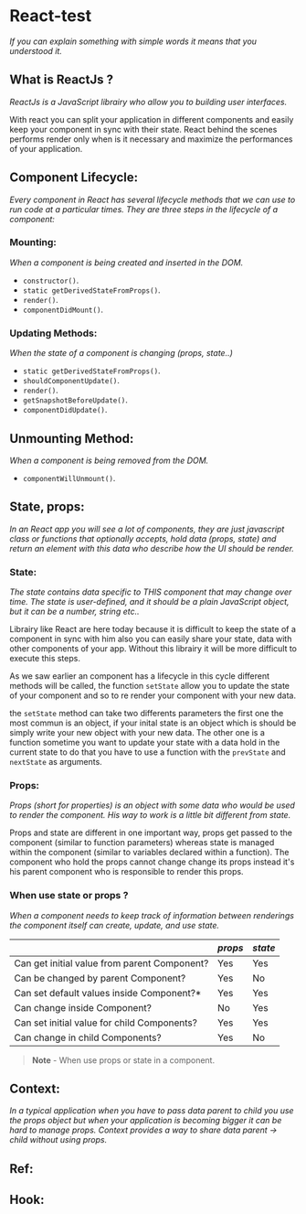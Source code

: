 # React-test
*If you can explain something with simple words it means that you understood it.*

## What is ReactJs ?
*ReactJs is a JavaScript librairy who allow you to building user interfaces.*

With react you can split your application in different components and easily keep your component in sync with their state. React behind the scenes performs render only when is it necessary and maximize the performances of your application.

## Component Lifecycle:
*Every component in React has several lifecycle methods that we can use to run code at a particular times. They are three steps in the lifecycle of a component:*

### Mounting:
*When a component is being created and inserted in the DOM.*
* `constructor()`.
* `static getDerivedStateFromProps()`.
* `render()`.
* `componentDidMount()`.

### Updating Methods:
*When the state of a component is changing (props, state..)*
* `static getDerivedStateFromProps()`.
* `shouldComponentUpdate()`.
* `render()`.
* `getSnapshotBeforeUpdate()`.
* `componentDidUpdate()`.

## Unmounting Method:
*When a component is being removed from the DOM.*
* `componentWillUnmount()`.

## State, props:
*In an React app you will see a lot of components, they are just javascript class or functions that optionally accepts, hold data (props, state) and return an element with this data who describe how the UI should be render.*

### State:
*The state contains data specific to THIS component that may change over time. The state is user-defined, and it should be a plain JavaScript object, but it can be a number, string etc..*

Librairy like React are here today because it is difficult to keep the state of a component in sync with him also you can easily share your state, data with other components of your app. Without this librairy it will be more difficult to execute this steps.

As we saw earlier an component has a lifecycle in this cycle different methods will be called, the function `setState` allow you to update the state of your component and so to re render your component with your new data.

the `setState` method can take two differents parameters the first one the most commun is an object, if your inital state is an object which is should be simply write your new object with your new data. The other one is a function sometime you want to update your state with a data hold in the current state to do that you have to use a function with the `prevState` and `nextState` as arguments.

### Props:
*Props (short for properties) is an object with some data who would be used to render the component. His way to work is a little bit different from state.*

Props and state are different in one important way, props get passed to the component (similar to function parameters) whereas state is managed within the component (similar to variables declared within a function).
The component who hold the props cannot change change its props instead it's his parent component who is responsible to render this props.

### When use state or props ?
*When a component needs to keep track of information between renderings the component itself can create, update, and use state.*

| | _props_ | _state_ | 
--- | --- | --- 
Can get initial value from parent Component? | Yes | Yes
Can be changed by parent Component? | Yes | No
Can set default values inside Component?* | Yes | Yes
Can change inside Component? | No | Yes
Can set initial value for child Components? | Yes | Yes
Can change in child Components? | Yes | No

> **Note** - When use props or state in a component.

## Context:
*In a typical application when you have to pass data parent to child you use the props object but when your application is becoming bigger it can be hard to manage props. Context provides a way to share data parent -> child without using props.*

## Ref:

## Hook: